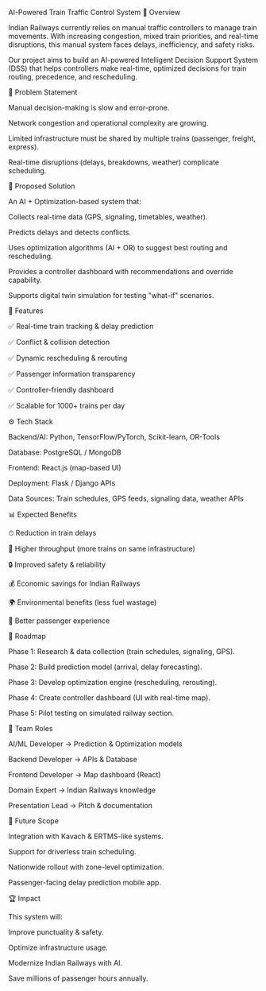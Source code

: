 AI-Powered Train Traffic Control System
📌 Overview

Indian Railways currently relies on manual traffic controllers to manage train movements. With increasing congestion, mixed train priorities, and real-time disruptions, this manual system faces delays, inefficiency, and safety risks.

Our project aims to build an AI-powered Intelligent Decision Support System (DSS) that helps controllers make real-time, optimized decisions for train routing, precedence, and rescheduling.

🎯 Problem Statement

Manual decision-making is slow and error-prone.

Network congestion and operational complexity are growing.

Limited infrastructure must be shared by multiple trains (passenger, freight, express).

Real-time disruptions (delays, breakdowns, weather) complicate scheduling.

🧠 Proposed Solution

An AI + Optimization-based system that:

Collects real-time data (GPS, signaling, timetables, weather).

Predicts delays and detects conflicts.

Uses optimization algorithms (AI + OR) to suggest best routing and rescheduling.

Provides a controller dashboard with recommendations and override capability.

Supports digital twin simulation for testing "what-if" scenarios.

🔑 Features

✅ Real-time train tracking & delay prediction

✅ Conflict & collision detection

✅ Dynamic rescheduling & rerouting

✅ Passenger information transparency

✅ Controller-friendly dashboard

✅ Scalable for 1000+ trains per day

⚙️ Tech Stack

Backend/AI: Python, TensorFlow/PyTorch, Scikit-learn, OR-Tools

Database: PostgreSQL / MongoDB

Frontend: React.js (map-based UI)

Deployment: Flask / Django APIs

Data Sources: Train schedules, GPS feeds, signaling data, weather APIs

📊 Expected Benefits

⏱ Reduction in train delays

🚉 Higher throughput (more trains on same infrastructure)

🔒 Improved safety & reliability

💰 Economic savings for Indian Railways

🌍 Environmental benefits (less fuel wastage)

👥 Better passenger experience

📌 Roadmap

Phase 1: Research & data collection (train schedules, signaling, GPS).

Phase 2: Build prediction model (arrival, delay forecasting).

Phase 3: Develop optimization engine (rescheduling, rerouting).

Phase 4: Create controller dashboard (UI with real-time map).

Phase 5: Pilot testing on simulated railway section.

👥 Team Roles

AI/ML Developer → Prediction & Optimization models

Backend Developer → APIs & Database

Frontend Developer → Map dashboard (React)

Domain Expert → Indian Railways knowledge

Presentation Lead → Pitch & documentation

📌 Future Scope

Integration with Kavach & ERTMS-like systems.

Support for driverless train scheduling.

Nationwide rollout with zone-level optimization.

Passenger-facing delay prediction mobile app.

🏆 Impact

This system will:

Improve punctuality & safety.

Optimize infrastructure usage.

Modernize Indian Railways with AI.

Save millions of passenger hours annually.

